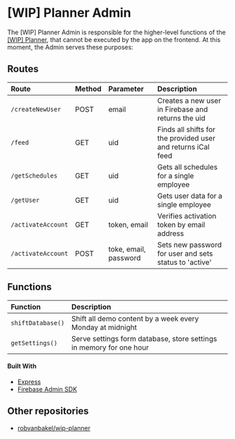 # [WIP] Planner Admin

The [WIP] Planner Admin is responsible for the higher-level functions of the [[WIP] Planner](https://github.com/robvanbakel/wip-planner), that cannot be executed by the app on the frontend. At this moment, the Admin serves these purposes:

## Routes

| Route              | Method | Parameter             | Description                                                  |
| :----------------- | :----- | :-------------------- | :----------------------------------------------------------- |
| `/createNewUser`   | POST   | email                 | Creates a new user in Firebase and returns the uid           |
| `/feed`            | GET    | uid                   | Finds all shifts for the provided user and returns iCal feed |
| `/getSchedules`    | GET    | uid                   | Gets all schedules for a single employee                     |
| `/getUser`         | GET    | uid                   | Gets user data for a single employee                         |
| `/activateAccount` | GET    | token, email          | Verifies activation token by email address                   |
| `/activateAccount` | POST   | toke, email, password | Sets new password for user and sets status to 'active'       |

## Functions

| Function          | Description                                                         |
| :---------------- | :------------------------------------------------------------------ |
| `shiftDatabase()` | Shift all demo content by a week every Monday at midnight           |
| `getSettings()`   | Serve settings form database, store settings in memory for one hour |

#### Built With

- [Express](http://expressjs.com)
- [Firebase Admin SDK](https://firebase.google.com/docs/reference/admin)

## Other repositories

- [robvanbakel/wip-planner](https://github.com/robvanbakel/wip-planner)
